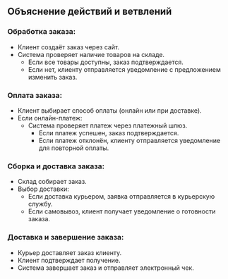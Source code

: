 ## Объяснение действий и ветвлений

### Обработка заказа:
* Клиент создаёт заказ через сайт.
* Система проверяет наличие товаров на складе.
  * Если все товары доступны, заказ подтверждается.
  * Если нет, клиенту отправляется уведомление с предложением изменить заказ.

### Оплата заказа:
* Клиент выбирает способ оплаты (онлайн или при доставке).
* Если онлайн-платеж:
  * Система проверяет платеж через платежный шлюз.
    * Если платеж успешен, заказ подтверждается.
    * Если платеж отклонён, клиенту отправляется уведомление для повторной оплаты.

### Сборка и доставка заказа:
* Склад собирает заказ.
* Выбор доставки:
  * Если доставка курьером, заявка отправляется в курьерскую службу.
  * Если самовывоз, клиент получает уведомление о готовности заказа.

### Доставка и завершение заказа:
* Курьер доставляет заказ клиенту.
* Клиент подтверждает получение.
* Система завершает заказ и отправляет электронный чек.